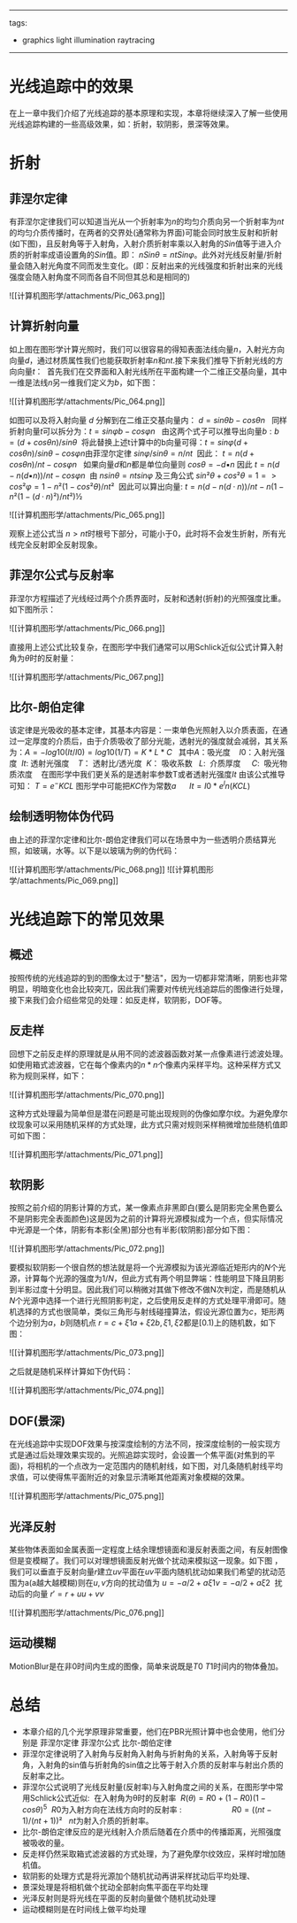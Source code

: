 
---
tags:
  - graphics light illumination raytracing 
---

# 光线追踪中的效果

在上一章中我们介绍了光线追踪的基本原理和实现，本章将继续深入了解一些使用光线追踪构建的一些高级效果，如：折射，软阴影，景深等效果。

# 折射

## 菲涅尔定律

有菲涅尔定律我们可以知道当光从一个折射率为$n$的均匀介质向另一个折射率为$nt$的均匀介质传播时，在两者的交界处(通常称为界面)可能会同时放生反射和折射(如下图)，且反射角等于入射角，入射介质折射率乘以入射角的$Sin$值等于进入介质的折射率成语设置角的$Sin$值。即： $nSinθ = ntSinφ$。此外对光线反射量/折射量会随入射光角度不同而发生变化。(即：反射出来的光线强度和折射出来的光线强度会随入射角度不同而各自不同但其总和是相同的)

![[计算机图形学/attachments/Pic_063.png]]

## 计算折射向量

如上图在图形学计算光照时，我们可以很容易的得知表面法线向量$n$，入射光方向向量$d$，通过材质属性我们也能获取折射率$n$和$nt$.接下来我们推导下折射光线的方向向量$t$：  首先我们在交界面和入射光线所在平面构建一个二维正交基向量，其中一维是法线$n$另一维我们定义为$b$，如下图：

![[计算机图形学/attachments/Pic_064.png]]

如图可以及将入射向量 $d$ 分解到在二维正交基向量内： $d = sinθb - cosθn$   同样折射向量$t$可以拆分为：$t = sinφb - cosφn$   由这两个式子可以推导出向量$b: b = (d + cosθn) / sinθ$  将此替换上述t计算中的b向量可得：$t = sinφ(d + cosθn) / sinθ - cosφn$由菲涅尔定律 $sinφ / sinθ = n / nt$  因此： $t = n(d + cosθn) / nt - cosφn$   如果向量$d$和$n$都是单位向量则 $cosθ = -d ▪ n$ 因此 $t = n(d-n(d ▪ n)) / nt - cosφn$  由 $nsinθ = ntsinφ$ 及三角公式 $sin²θ +cos²θ = 1=> cos²φ = 1 - n²(1-cos²θ)/nt²$  因此可以算出向量: $t = n(d-n(d · n)) / nt - n(1-n²(1-(d·n)²)/nt²)½$

![[计算机图形学/attachments/Pic_065.png]]

观察上述公式当 $n > nt$时根号下部分，可能小于0，此时将不会发生折射，所有光线完全反射即全反射现象。

## 菲涅尔公式与反射率

菲涅尔方程描述了光线经过两个介质界面时，反射和透射(折射)的光照强度比重。如下图所示：

![[计算机图形学/attachments/Pic_066.png]]

直接用上述公式比较复杂，在图形学中我们通常可以用Schlick近似公式计算入射角为$θ$时的反射量：

![[计算机图形学/attachments/Pic_067.png]]

## 比尔-朗伯定律

该定律是光吸收的基本定律，其基本内容是：一束单色光照射入以介质表面，在通过一定厚度的介质后，由于介质吸收了部分光能，透射光的强度就会减弱，其关系为：$A = -log10(It/I0) = log10(1/T) = K *L* C$   其中$A$：吸光度    $I0$：入射光强度  $It$: 透射光强度    $T$： 透射比/透光度  $K$： 吸收系数   $L$:  介质厚度     $C$:  吸光物质浓度    在图形学中我们更关系的是透射率参数T或者透射光强度$It$ 由该公式推导可知： $T = e^-KCL$ 图形学中可能把$KC$作为常数$a$      $It = I0*e^ln(KCL)$

## 绘制透明物体伪代码

由上述的菲涅尔定律和比尔-朗伯定律我们可以在场景中为一些透明介质结算光照，如玻璃，水等。以下是以玻璃为例的伪代码：

![[计算机图形学/attachments/Pic_068.png]]
![[计算机图形学/attachments/Pic_069.png]]

# 光线追踪下的常见效果

## 概述

按照传统的光线追踪的到的图像太过于"整洁"，因为一切都非常清晰，阴影也非常明显，明暗变化也会比较突兀，因此我们需要对传统光线追踪后的图像进行处理，接下来我们会介绍些常见的处理：如反走样，软阴影，DOF等。

## 反走样

回想下之前反走样的原理就是从用不同的滤波器函数对某一点像素进行滤波处理。如使用箱式滤波器，它在每个像素内的$n*n$个像素内采样平均。这种采样方式又称为规则采样，如下：

![[计算机图形学/attachments/Pic_070.png]]

这种方式处理最为简单但是潜在问题是可能出现规则的伪像如摩尔纹。为避免摩尔纹现象可以采用随机采样的方式处理，此方式只需对规则采样稍微增加些随机值即可如下图：

![[计算机图形学/attachments/Pic_071.png]]

## 软阴影

按照之前介绍的阴影计算的方式，某一像素点非黑即白(要么是阴影完全黑色要么不是阴影完全表面颜色)这是因为之前的计算将光源模拟成为一个点，但实际情况中光源是一个体，阴影有本影(全黑)部分也有半影(软阴影)部分如下图：

![[计算机图形学/attachments/Pic_072.png]]

要模拟软阴影一个很自然的想法就是将一个光源模拟为该光源临近矩形内的$N$个光源，计算每个光源的强度为$1/N$，但此方式有两个明显弊端：性能明显下降且阴影到半影过度十分明显。因此我们可以稍微对其做下修改不做N次判定，而是随机从$N$个光源中选择一个进行光照阴影判定，之后使用反走样的方式处理平滑即可。随机选择的方式也很简单，类似三角形与射线碰撞算法，假设光源位置为$c$，矩形两个边分别为$a，b$则随机点 $r = c + ξ1a + ξ2b, ξ1, ξ2$都是$[0.1)$上的随机数，如下图：

![[计算机图形学/attachments/Pic_073.png]]

之后就是随机采样计算如下伪代码：

![[计算机图形学/attachments/Pic_074.png]]

## DOF(景深)

在光线追踪中实现DOF效果与按深度绘制的方法不同，按深度绘制的一般实现方式是通过后处理效果实现的。光照追踪实现时，会设置一个焦平面(对焦到的平面)，将相机的一个点改为一定范围内的随机射线，如下图，对几条随机射线平均求值，可以使得焦平面附近的对象显示清晰其他距离对象模糊的效果。

![[计算机图形学/attachments/Pic_075.png]]

## 光泽反射

某些物体表面如金属表面一定程度上结余理想镜面和漫反射表面之间，有反射图像但是变模糊了。我们可以对理想镜面反射光做个扰动来模拟这一现象。如下图 ，我们可以垂直于反射向量$r$建立$uv$平面在$uv$平面内随机扰动如果我们希望的扰动范围为a(a越大越模糊)则在$u,v$方向的扰动值为 $u = -a/2 + aξ1  v = -a/2 + aξ2$  扰动后的向量 $r′ = r + uu + vv$

![[计算机图形学/attachments/Pic_076.png]]

## 运动模糊

MotionBlur是在非0时间内生成的图像，简单来说既是$T0~T1$时间内的物体叠加。

# 总结

- 本章介绍的几个光学原理非常重要，他们在PBR光照计算中也会使用，他们分别是 菲涅尔定律 菲涅尔公式 比尔-朗伯定律
- 菲涅尔定律说明了入射角与反射角入射角与折射角的关系，入射角等于反射角，入射角的sin值与折射角的sin值之比等于射入介质的反射率与射出介质的反射率之比。
- 菲涅尔公式说明了光线反射量(反射率)与入射角度之间的关系，在图形学中常用Schlick公式近似:  在入射角为θ时的反射率  $R(θ) = R0 + (1 - R0)(1-cosθ)^5$  $R0$为入射方向在法线方向时的反射率 :                       $R0 = ((nt - 1)/(nt+1))²$   $nt$为射入介质的折射率。
- 比尔-朗伯定律反应的是光线射入介质后随着在介质中的传播距离，光照强度被吸收的量。
- 反走样仍然采取箱式滤波器的方式处理，为了避免摩尔纹效应，采样时增加随机值。
- 软阴影的处理方式是将光源加个随机扰动再讲采样扰动后平均处理、
- 景深处理是将相机做个扰动全部射向焦平面在平均处理
- 光泽反射则是将光线在平面的反射向量做个随机扰动处理
- 运动模糊则是在时间线上做平均处理